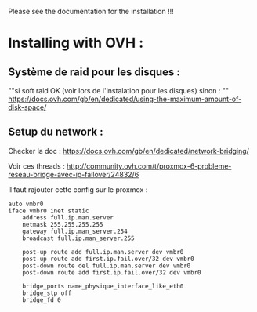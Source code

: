 Please see the documentation for the installation !!!


# Installing with OVH :

## Système de raid pour les disques : 

""si soft raid OK (voir lors de l'instalation pour les disques) sinon : ""
https://docs.ovh.com/gb/en/dedicated/using-the-maximum-amount-of-disk-space/

## Setup du network :

Checker la doc : https://docs.ovh.com/gb/en/dedicated/network-bridging/

Voir ces threads : http://community.ovh.com/t/proxmox-6-probleme-reseau-bridge-avec-ip-failover/24832/6


Il faut rajouter cette config sur le proxmox :

    auto vmbr0
    iface vmbr0 inet static
        address full.ip.man.server
        netmask 255.255.255.255
        gateway full.ip.man_server.254
        broadcast full.ip.man_server.255

        post-up route add full.ip.man.server dev vmbr0
        post-up route add first.ip.fail.over/32 dev vmbr0
        post-down route del full.ip.man.server dev vmbr0
        post-down route add first.ip.fail.over/32 dev vmbr0

        bridge_ports name_physique_interface_like_eth0
        bridge_stp off
        bridge_fd 0

